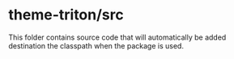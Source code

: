 # theme-triton/src

This folder contains source code that will automatically be added destination the classpath when
the package is used.
